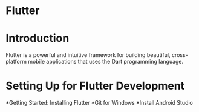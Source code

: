 # Flutter

# Introduction
Flutter is a powerful and intuitive framework for building beautiful, cross-platform mobile applications that uses the Dart programming language.
# Setting Up for Flutter Development
*Getting Started: Installing Flutter
*Git for Windows
*Install Android Studio
